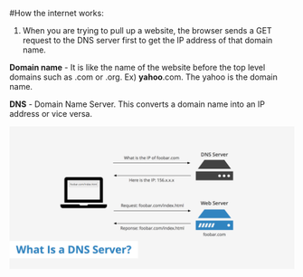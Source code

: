 #How the internet works:

1. When you are trying to pull up a website, the browser sends a GET request to the DNS server first to get the IP address of that domain name.

**Domain name** - It is like the name of the website before the top level domains such as .com or .org. Ex) **yahoo**.com. The yahoo is the domain name.

**DNS** - Domain Name Server. This converts a domain name into an IP address or vice versa.

![dns image](images/DNSServer.png)
